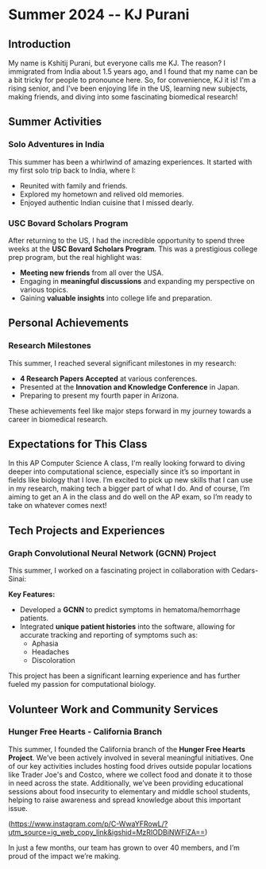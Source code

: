 # Summer 2024 -- KJ Purani

## Introduction
My name is Kshitij Purani, but everyone calls me KJ. The reason? I immigrated from India about 1.5 years ago, and I found that my name can be a bit tricky for people to pronounce here. So, for convenience, KJ it is! I'm a rising senior, and I've been enjoying life in the US, learning new subjects, making friends, and diving into some fascinating biomedical research!

## Summer Activities

### **Solo Adventures in India**

This summer has been a whirlwind of amazing experiences. It started with my first solo trip back to India, where I:
- Reunited with family and friends.
- Explored my hometown and relived old memories.
- Enjoyed authentic Indian cuisine that I missed dearly.

### **USC Bovard Scholars Program**

After returning to the US, I had the incredible opportunity to spend three weeks at the **USC Bovard Scholars Program**. This was a prestigious college prep program, but the real highlight was:
- **Meeting new friends** from all over the USA.
- Engaging in **meaningful discussions** and expanding my perspective on various topics.
- Gaining **valuable insights** into college life and preparation.

## Personal Achievements

### **Research Milestones**

This summer, I reached several significant milestones in my research:
- **4 Research Papers Accepted** at various conferences.
- Presented at the **Innovation and Knowledge Conference** in Japan.
- Preparing to present my fourth paper in Arizona.

These achievements feel like major steps forward in my journey towards a career in biomedical research.

## Expectations for This Class

In this AP Computer Science A class, I'm really looking forward to diving deeper into computational science, especially since it’s so important in fields like biology that I love. I’m excited to pick up new skills that I can use in my research, making tech a bigger part of what I do. And of course, I’m aiming to get an A in the class and do well on the AP exam, so I’m ready to take on whatever comes next!

## Tech Projects and Experiences

### **Graph Convolutional Neural Network (GCNN) Project**

This summer, I worked on a fascinating project in collaboration with Cedars-Sinai:

**Key Features:**
- Developed a **GCNN** to predict symptoms in hematoma/hemorrhage patients.
- Integrated **unique patient histories** into the software, allowing for accurate tracking and reporting of symptoms such as:
  - Aphasia
  - Headaches
  - Discoloration

This project has been a significant learning experience and has further fueled my passion for computational biology.

## Volunteer Work and Community Services

### **Hunger Free Hearts - California Branch**

This summer, I founded the California branch of the **Hunger Free Hearts Project**. We’ve been actively involved in several meaningful initiatives. One of our key activities includes hosting food drives outside popular locations like Trader Joe's and Costco, where we collect food and donate it to those in need across the state. Additionally, we’ve been providing educational sessions about food insecurity to elementary and middle school students, helping to raise awareness and spread knowledge about this important issue.

(https://www.instagram.com/p/C-WwaYFRowL/?utm_source=ig_web_copy_link&igshid=MzRlODBiNWFlZA==)

In just a few months, our team has grown to over 40 members, and I’m proud of the impact we’re making.


